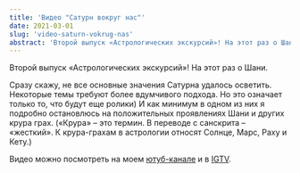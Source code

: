 ```yaml
---
title: 'Видео "Сатурн вокруг нас"'
date: 2021-03-01
slug: 'video-saturn-vokrug-nas'
abstract: 'Второй выпуск «Астрологических экскурсий»! На этот раз о Шани.'
---
```


Второй выпуск «Астрологических экскурсий»! На этот раз о Шани.

<!-- more -->

Сразу скажу, не все основные значения Сатурна удалось осветить. Некоторые темы требуют более вдумчивого подхода. Но это означает только то, что будут еще ролики) И как минимум в одном из них я подробно остановлюсь на положительных проявлениях Шани и других крура грах. («Крура» – это термин. В переводе с санскрита – «жесткий». К крура-грахам в астрологии относят Солнце, Марс, Раху и Кету.)

Видео можно посмотреть на моем [ютуб-канале](https://www.youtube.com/watch?v=DVJWKs2ad6g) и в [IGTV](https://www.instagram.com/p/CL37wjMHRsj/).